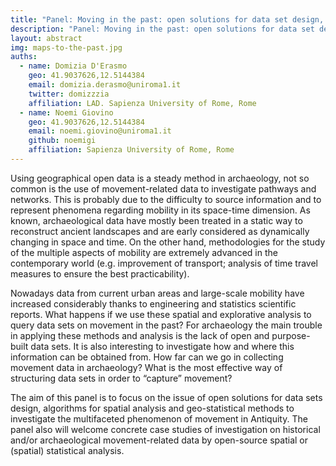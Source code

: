 ```yaml
---
title: "Panel: Moving in the past: open solutions for data set design, spatial analysis and (spatial) statistical methods to investigate movement in Antiquity"
description: "Panel: Moving in the past: open solutions for data set design, spatial analysis and (spatial) statistical methods to investigate movement in Antiquity"
layout: abstract
img: maps-to-the-past.jpg
auths:
  - name: Domizia D'Erasmo
    geo: 41.9037626,12.5144384
    email: domizia.derasmo@uniroma1.it
    twitter: domizzzia
    affiliation: LAD. Sapienza University of Rome, Rome
  - name: Noemi Giovino
    geo: 41.9037626,12.5144384
    email: noemi.giovino@uniroma1.it
    github: noemigi
    affiliation: Sapienza University of Rome, Rome
---
```


Using geographical open data is a steady method in archaeology, not so common is the use of movement-related data to investigate pathways and networks. This is probably due to the difficulty to source information and to represent phenomena regarding mobility in its space-time dimension. As known, archaeological data have mostly been treated in a static way to reconstruct ancient landscapes and are early considered as dynamically changing in space and time. On the other hand, methodologies for the study of the multiple aspects of mobility are extremely advanced in the contemporary world (e.g. improvement of transport; analysis of time travel measures to ensure the best practicability).

Nowadays data from current urban areas and large-scale mobility have increased considerably thanks to engineering and statistics scientific reports. What happens if we use these spatial and explorative analysis to query data sets on movement in the past? 
For archaeology the main trouble in applying these methods and analysis is the lack of open and purpose-built data sets. It is also interesting to investigate how and where this information can be obtained from. How far can we go in collecting movement data in archaeology? What is the most effective way of structuring data sets in order to “capture” movement?

The aim of this panel is to focus on the issue of open solutions for data sets design, algorithms for spatial analysis and geo-statistical methods to investigate the multifaceted phenomenon of movement in Antiquity. The panel also will welcome concrete case studies of investigation on historical and/or archaeological movement-related data by open-source spatial or (spatial) statistical analysis.
